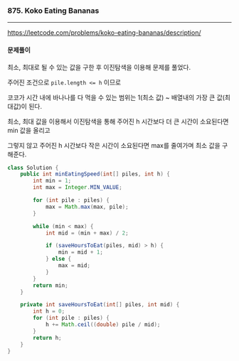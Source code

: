### 875. Koko Eating Bananas

---
https://leetcode.com/problems/koko-eating-bananas/description/

#### 문제풀이

최소, 최대로 될 수 있는 값을 구한 후 이진탐색을 이용해 문제를 풀었다.

주어진 조건으로 `pile.length <= h` 이므로 

코코가 시간 내에 바나나를 다 먹을 수 있는 범위는 1(최소 값) ~ 배열내의 가장 큰 값(최대값)이 된다.

최소, 최대 값을 이용해서 이진탐색을 통해 주어진 h 시간보다 더 큰 시간이 소요된다면 min 값을 올리고

그렇지 않고 주어진 h 시간보다 작은 시간이 소요된다면 max를 줄여가며 최소 값을 구해준다.

```java
class Solution {
    public int minEatingSpeed(int[] piles, int h) {
        int min = 1;
        int max = Integer.MIN_VALUE;

        for (int pile : piles) {
            max = Math.max(max, pile);
        }

        while (min < max) {
            int mid = (min + max) / 2;

            if (saveHoursToEat(piles, mid) > h) {
                min = mid + 1;
            } else {
                max = mid;
            }
        }
        return min;
    }

    private int saveHoursToEat(int[] piles, int mid) {
        int h = 0;
        for (int pile : piles) {
            h += Math.ceil((double) pile / mid);
        }
        return h;
    }
}
```

